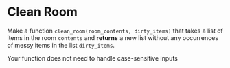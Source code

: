 # Clean Room

Make a function `clean_room(room_contents, dirty_items)` that takes a list of items in the room `contents` and **returns** a new list 
without any occurrences of messy items in the list `dirty_items`.

Your function does not need to handle case-sensitive inputs
